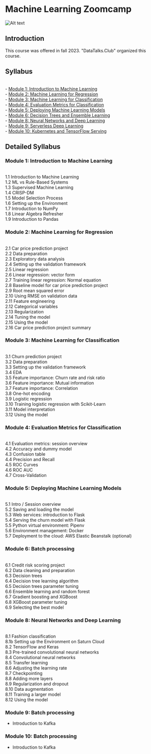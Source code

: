 
# Machine Learning Zoomcamp


![Alt text](https://secure.meetupstatic.com/photos/event/c/0/e/f/600_501229391.jpeg)


## Introduction

This course was offered in fall 2023. "DataTalks.Club" organized this course.

## Syllabus
<br> - [Module 1: Introduction to Machine Learning](#module1)
<br> - [Module 2: Machine Learning for Regression](#module2)
<br> - [Module 3: Machine Learning for Classification](#module3)
<br> - [Module 4: Evaluation Metrics for Classification](#module4)
<br> - [Module 5: Deploying Machine Learning Models](#module5)
<br> - [Module 6: Decision Trees and Ensemble Learning](#module6)
<br> - [Module 8: Neural Networks and Deep Learning](#module8)
<br> - [Module 9: Serverless Deep Learning](#module9)
<br> - [Module 10: Kubernetes and TensorFlow Serving](#module10)

## Detailed Syllabus

### Module 1: Introduction to Machine Learning <a name="module1"></a>
<br> 1.1 Introduction to Machine Learning
<br> 1.2 ML vs Rule-Based Systems
<br> 1.3 Supervised Machine Learning
<br> 1.4 CRISP-DM
<br> 1.5 Model Selection Process
<br> 1.6 Setting up the Environment
<br> 1.7 Introduction to NumPy
<br> 1.8 Linear Algebra Refresher
<br> 1.9 Introduction to Pandas

### Module 2: Machine Learning for Regression <a name="module2"></a>
<br> 2.1 Car price prediction project
<br> 2.2 Data preparation
<br> 2.3 Exploratory data analysis
<br> 2.4 Setting up the validation framework
<br> 2.5 Linear regression
<br> 2.6 Linear regression: vector form
<br> 2.7 Training linear regression: Normal equation
<br> 2.8 Baseline model for car price prediction project
<br> 2.9 Root mean squared error
<br> 2.10 Using RMSE on validation data
<br> 2.11 Feature engineering
<br> 2.12 Categorical variables
<br> 2.13 Regularization
<br> 2.14 Tuning the model
<br> 2.15 Using the model
<br> 2.16 Car price prediction project summary

### Module 3: Machine Learning for Classification <a name="module3"></a>
<br> 3.1 Churn prediction project
<br> 3.2 Data preparation
<br> 3.3 Setting up the validation framework
<br> 3.4 EDA
<br> 3.5 Feature importance: Churn rate and risk ratio
<br> 3.6 Feature importance: Mutual information
<br> 3.7 Feature importance: Correlation
<br> 3.8 One-hot encoding
<br> 3.9 Logistic regression
<br> 3.10 Training logistic regression with Scikit-Learn
<br> 3.11 Model interpretation
<br> 3.12 Using the model

### Module 4: Evaluation Metrics for Classification <a name="module4"></a>
<br> 4.1 Evaluation metrics: session overview
<br> 4.2 Accuracy and dummy model
<br> 4.3 Confusion table
<br> 4.4 Precision and Recall
<br> 4.5 ROC Curves
<br> 4.6 ROC AUC
<br> 4.7 Cross-Validation

### Module 5: Deploying Machine Learning Models <a name="module5"></a>
<br> 5.1 Intro / Session overview
<br> 5.2 Saving and loading the model
<br> 5.3 Web services: introduction to Flask
<br> 5.4 Serving the churn model with Flask
<br> 5.5 Python virtual environment: Pipenv
<br> 5.6 Environment management: Docker
<br> 5.7 Deployment to the cloud: AWS Elastic Beanstalk (optional)

### Module 6: Batch processing <a name="module6"></a>
<br> 6.1 Credit risk scoring project
<br> 6.2 Data cleaning and preparation
<br> 6.3 Decision trees
<br> 6.4 Decision tree learning algorithm
<br> 6.5 Decision trees parameter tuning
<br> 6.6 Ensemble learning and random forest
<br> 6.7 Gradient boosting and XGBoost
<br> 6.8 XGBoost parameter tuning
<br> 6.9 Selecting the best model

### Module 8: Neural Networks and Deep Learning <a name="module8"></a>
<br> 8.1 Fashion classification
<br> 8.1b Setting up the Environment on Saturn Cloud
<br> 8.2 TensorFlow and Keras
<br> 8.3 Pre-trained convolutional neural networks
<br> 8.4 Convolutional neural networks
<br> 8.5 Transfer learning
<br> 8.6 Adjusting the learning rate
<br> 8.7 Checkpointing
<br> 8.8 Adding more layers
<br> 8.9 Regularization and dropout
<br> 8.10 Data augmentation
<br> 8.11 Training a larger model
<br> 8.12 Using the model

### Module 9: Batch processing <a name="module9"></a>
* Introduction to Kafka

### Module 10: Batch processing <a name="module10"></a>
* Introduction to Kafka
